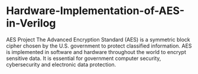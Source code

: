 # Hardware-Implementation-of-AES-in-Verilog
AES Project
The Advanced Encryption Standard (AES) is a symmetric block cipher chosen by the U.S. government to protect classified information. AES is implemented in software and hardware throughout the world to encrypt sensitive data. It is essential for government computer security, cybersecurity and electronic data protection.

